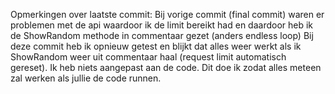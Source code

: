 Opmerkingen over laatste commit:
Bij vorige commit (final commit) waren er problemen met de api waardoor ik de limit bereikt had en daardoor heb ik de ShowRandom methode in commentaar gezet (anders endless loop)
Bij deze commit heb ik opnieuw getest en blijkt dat alles weer werkt als ik ShowRandom weer uit commentaar haal  (request limit automatisch gereset). Ik heb niets aangepast aan de code.
Dit doe ik zodat alles meteen zal werken als jullie de code runnen.
